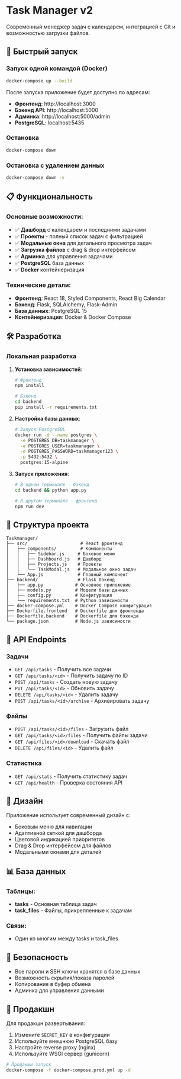 # Task Manager v2

Современный менеджер задач с календарем, интеграцией с Git и возможностью загрузки файлов.

## 🚀 Быстрый запуск

### Запуск одной командой (Docker)

```bash
docker-compose up --build
```

После запуска приложение будет доступно по адресам:
- **Фронтенд**: http://localhost:3000
- **Бэкенд API**: http://localhost:5000
- **Админка**: http://localhost:5000/admin
- **PostgreSQL**: localhost:5435

### Остановка

```bash
docker-compose down
```

### Остановка с удалением данных

```bash
docker-compose down -v
```

## 📋 Функциональность

### Основные возможности:
- ✅ **Дашборд** с календарем и последними задачами
- ✅ **Проекты** - полный список задач с фильтрацией
- ✅ **Модальные окна** для детального просмотра задач
- ✅ **Загрузка файлов** с drag & drop интерфейсом
- ✅ **Админка** для управления задачами
- ✅ **PostgreSQL** база данных
- ✅ **Docker** контейнеризация

### Технические детали:
- **Фронтенд**: React 18, Styled Components, React Big Calendar
- **Бэкенд**: Flask, SQLAlchemy, Flask-Admin
- **База данных**: PostgreSQL 15
- **Контейнеризация**: Docker & Docker Compose

## 🛠 Разработка

### Локальная разработка

1. **Установка зависимостей**:
   ```bash
   # Фронтенд
   npm install
   
   # Бэкенд
   cd backend
   pip install -r requirements.txt
   ```

2. **Настройка базы данных**:
   ```bash
   # Запуск PostgreSQL
   docker run -d --name postgres \
     -e POSTGRES_DB=taskmanager \
     -e POSTGRES_USER=taskmanager \
     -e POSTGRES_PASSWORD=taskmanager123 \
     -p 5432:5432 \
     postgres:15-alpine
   ```

3. **Запуск приложения**:
   ```bash
   # В одном терминале - бэкенд
   cd backend && python app.py
   
   # В другом терминале - фронтенд
   npm run dev
   ```

## 📁 Структура проекта

```
Taskmanager/
├── src/                    # React фронтенд
│   ├── components/         # Компоненты
│   │   ├── Sidebar.js     # Боковое меню
│   │   ├── Dashboard.js   # Дашборд
│   │   ├── Projects.js    # Проекты
│   │   └── TaskModal.js   # Модальное окно задач
│   └── App.js             # Главный компонент
├── backend/               # Flask бэкенд
│   ├── app.py            # Основное приложение
│   ├── models.py         # Модели базы данных
│   ├── config.py         # Конфигурация
│   └── requirements.txt  # Python зависимости
├── docker-compose.yml    # Docker Compose конфигурация
├── Dockerfile.frontend   # Dockerfile для фронтенда
├── Dockerfile.backend    # Dockerfile для бэкенда
└── package.json          # Node.js зависимости
```

## 🔧 API Endpoints

### Задачи
- `GET /api/tasks` - Получить все задачи
- `GET /api/tasks/<id>` - Получить задачу по ID
- `POST /api/tasks` - Создать новую задачу
- `PUT /api/tasks/<id>` - Обновить задачу
- `DELETE /api/tasks/<id>` - Удалить задачу
- `POST /api/tasks/<id>/archive` - Архивировать задачу

### Файлы
- `POST /api/tasks/<id>/files` - Загрузить файл
- `GET /api/tasks/<id>/files` - Получить файлы задачи
- `GET /api/files/<id>/download` - Скачать файл
- `DELETE /api/files/<id>` - Удалить файл

### Статистика
- `GET /api/stats` - Получить статистику задач
- `GET /api/health` - Проверка состояния API

## 🎨 Дизайн

Приложение использует современный дизайн с:
- Боковым меню для навигации
- Адаптивной сеткой для дашборда
- Цветовой индикацией приоритетов
- Drag & Drop интерфейсом для файлов
- Модальными окнами для деталей

## 📊 База данных

### Таблицы:
- **tasks** - Основная таблица задач
- **task_files** - Файлы, прикрепленные к задачам

### Связи:
- Один ко многим между tasks и task_files

## 🔐 Безопасность

- Все пароли и SSH ключи хранятся в базе данных
- Возможность скрытия/показа паролей
- Копирование в буфер обмена
- Админка для управления данными

## 🚀 Продакшн

Для продакшн развертывания:

1. Измените `SECRET_KEY` в конфигурации
2. Используйте внешнюю PostgreSQL базу
3. Настройте reverse proxy (nginx)
4. Используйте WSGI сервер (gunicorn)

```bash
# Продакшн запуск
docker-compose -f docker-compose.prod.yml up -d
```